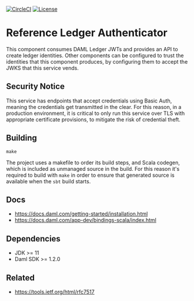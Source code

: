 [![CircleCI](https://circleci.com/gh/digital-asset/ref-ledger-authenticator.svg?style=svg&circle-token=99ffcb3092d49a5b66dea330bfe4dc32635a1343)](https://circleci.com/gh/digital-asset/ref-ledger-authenticator)
 [![License](https://img.shields.io/badge/License-Apache%202.0-blue.svg)](https://github.com/digital-asset/ref-ledger-authenticator/blob/master/LICENSE)

# Reference Ledger Authenticator

This component consumes DAML Ledger JWTs and provides an API to create ledger identities.
Other components can be configured to trust the identities that this component produces, by configuring them to accept the JWKS that this service vends.

## Security Notice

This service has endpoints that accept credentials using Basic Auth, meaning the credentials get transmitted in the clear. For this reason, in a production environment, it is critical to only run this service over TLS with appropriate certificate provisions, to mitigate the risk of credential theft.

## Building

``make``

The project uses a makefile to order its build steps, and Scala codegen, which is included as unmanaged source in the build. For this reason it's required to build with `make` in order to ensure that generated source is available when the `sbt` build starts.

## Docs

* https://docs.daml.com/getting-started/installation.html
* https://docs.daml.com/app-dev/bindings-scala/index.html

## Dependencies

* JDK >= 11
* Daml SDK >= 1.2.0

## Related

* https://tools.ietf.org/html/rfc7517
